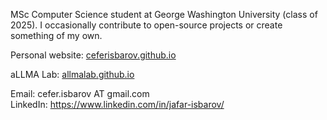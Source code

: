 MSc Computer Science student at George Washington University (class of 2025). I occasionally contribute to open-source projects or create something of my own.

Personal website: [ceferisbarov.github.io](https://ceferisbarov.github.io/)

aLLMA Lab: [allmalab.github.io](allmalab.github.io)

Email: cefer.isbarov AT gmail.com  
LinkedIn: https://www.linkedin.com/in/jafar-isbarov/
